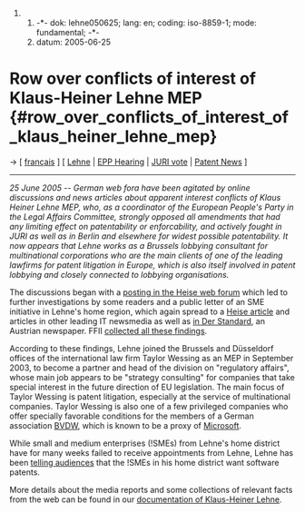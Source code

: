 1.  1.  -\*- dok: lehne050625; lang: en; coding: iso-8859-1; mode:
        fundamental; -\*-
    2.  datum: 2005-06-25

# Row over conflicts of interest of Klaus-Heiner Lehne MEP {#row_over_conflicts_of_interest_of_klaus_heiner_lehne_mep}

-\> \[ [ français](Lehne050625Fr "wikilink") \] \[ [
Lehne](KlausHeinerLehneEn "wikilink") \| [ EPP
Hearing](EppHearing050602En "wikilink") \| [ JURI
vote](Juri050620En "wikilink") \| [ Patent
News](SwpatcninoEn "wikilink") \]

------------------------------------------------------------------------

*25 June 2005 \-- German web fora have been agitated by online
discussions and news articles about apparent interest conflicts of Klaus
Heiner Lehne MEP, who, as a coordinator of the European People\'s Party
in the Legal Affairs Committee, strongly opposed all amendments that had
any limiting effect on patentability or enforcability, and actively
fought in JURI as well as in Berlin and elsewhere for widest possible
patentability. It now appears that Lehne works as a Brussels lobbying
consultant for multinational corporations who are the main clients of
one of the leading lawfirms for patent litigation in Europe, which is
also itself involved in patent lobbying and closely connected to
lobbying organisations.*

The discussions began with a [posting in the Heise web
forum](http://www.heise.de/newsticker/foren/go.shtml?read=1&msg_id=8243433&forum_id=80582 "wikilink")
which led to further investigations by some readers and a public letter
of an SME initiative in Lehne\'s home region, which again spread to a
[Heise article](http://www.heise.de/newsticker/meldung/60988 "wikilink")
and articles in other leading IT newsmedia as well as [in Der
Standard](http://derstandard.at/?url=/?id=2090342 "wikilink"), an
Austrian newspaper. FFII [ collected all these
findings](KlausHeinerLehneEn "wikilink").

According to these findings, Lehne joined the Brussels and Düsseldorf
offices of the international law firm Taylor Wessing as an MEP in
September 2003, to become a partner and head of the division on
\"regulatory affairs\", whose main job appears to be \"strategy
consulting\" for companies that take special interest in the future
direction of EU legislation. The main focus of Taylor Wessing is patent
litigation, especially at the service of multinational companies. Taylor
Wessing is also one of a few privileged companies who offer specially
favorable conditions for the members of a German association [
BVDW](SwpatdmmvDe "wikilink"), which is known to be a proxy of [
Microsoft](SwpatmicrosoftEn "wikilink").

While small and medium enterprises (!SMEs) from Lehne\'s home district
have for many weeks failed to receive appointments from Lehne, Lehne has
been [ telling audiences](EppHearing050602En "wikilink") that the !SMEs
in his home district want software patents.

More details about the media reports and some collections of relevant
facts from the web can be found in our [ documentation of Klaus-Heiner
Lehne](KlausHeinerLehneEn "wikilink").
